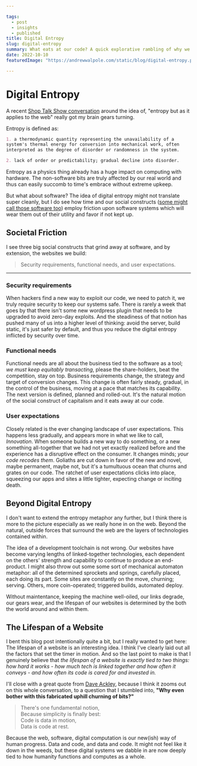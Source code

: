 ```yaml
---

tags: 
  - post
  - insights
  - published
title: Digital Entropy
slug: digital-entropy
summary: What eats at our code? A quick explorative rambling of why we have to maintain and invest in all code and digital systems.
date: 2022-10-10
featuredImage: "https://andrewwalpole.com/static/blog/digital-entropy.png"

---
```



# Digital Entropy

A recent [Shop Talk Show conversation](https://shoptalkshow.com/536/#t=20:23) around the idea of, "entropy but as it applies to the web" really got my brain gears turning.

Entropy is defined as:

```md
1. a thermodynamic quantity representing the unavailability of a
system's thermal energy for conversion into mechanical work, often
interpreted as the degree of disorder or randomness in the system.

2. lack of order or predictability; gradual decline into disorder.
```

Entropy as a physics thing already has a huge impact on computing with hardware. The non-software bits are truly affected by our real world and thus can easily succomb to time's embrace without extreme upkeep.

But what about software? The idea of digital entropy might not translate super cleanly, but I do see how time and our social constructs ([some might call those software too](https://www.youtube.com/watch?v=ScYgBxLupAs)) employ friction upon software systems which will wear them out of their utility and favor if not kept up.

## Societal Friction

I see three big social constructs that grind away at software, and by extension, the websites we build:

> Security requirements, functional needs, and user expectations.

---

### Security requirements

When hackers find a new way to exploit our code, we need to patch it, we truly require security to keep our systems safe. There is rarely a week that goes by that there isn't some new wordpress plugin that needs to be upgraded to avoid zero-day exploits. And the steadiness of that notion has pushed many of us into a higher level of thinking: avoid the server, build static, it's just safer by default, and thus you reduce the digital entropy inflicted by security over time.

### Functional needs

Functional needs are all about the business tied to the software as a tool; *we must keep equitably transacting*, please the share-holders, beat the competition, stay on top. Business requirements change, the strategy and target of conversion changes. This change is often fairly steady, gradual, in the control of the business, moving at a pace that matches its capability. The next version is defined, planned and rolled-out. It's the natural motion of the social construct of capitalism and it eats away at our code.

### User expectations

Closely related is the ever changing landscape of user expectations. This happens less gradually, and appears more in what we like to call, *Innovation*. When someone builds a new way to do something, or a new something all-together that we had not yet exactly realized before and the experience has a disruptive effect on the consumer. It changes minds; *your code recodes them*. Goliaths are cut down in favor of the new and novel, maybe permanent, maybe not, but it's a tumultuous ocean that churns and grates on our code. The ratchet of user expectations clicks into place, squeezing our apps and sites a little tighter, expecting change or inciting death.

## Beyond Digital Entropy

I don't want to extend the entropy metaphor any further, but I think there is more to the picture especially as we really hone in on the web. Beyond the natural, outside forces that surround the web are the layers of technologies contained within.

The idea of a development toolchain is not wrong. Our websites have become varying lengths of linked-together technologies, each dependent on the others' strength and capability to continue to produce an end-product. I might also throw out some some sort of mechanical automaton metaphor: all of the determined sprockets and springs, carefully placed, each doing its part. Some sites are constantly on the move, churning; serving. Others, more coin-operated; triggered builds, automated deploy.

Without maintentance, keeping the machine well-oiled, our links degrade, our gears wear, and the lifespan of our websites is determined by the both the world around and within them.

## The Lifespan of a Website

I bent this blog post intentionally quite a bit, but I really wanted to get here: The lifespan of a website is an interesting idea. I think I've clearly laid out all the factors that set the timer in motion. And so the last point to make is that I genuinely believe that *the lifespan of a website is exactly tied to two things: how hard it works - how much tech is linked together and how often it conveys - and how often its code is cared for and invested in.*

I'll close with a great quote from [Dave Ackley](https://twitter.com/livcomp/status/1436802100776689665), because I think it zooms out on this whole conversation, to a question that I stumbled into, **"Why even bother with this fabricated uphill churning of bits?"**

>There's one fundamental notion,<br>
>Because simplicity is finally best:<br>
>Code is data in motion,<br>
>Data is code at rest.

Because the web, software, digital computation is our new(ish) way of human progress. Data and code, and data and code. It might not feel like it down in the weeds, but these digital systems we dabble in are now deeply tied to how humanity functions and computes as a whole.